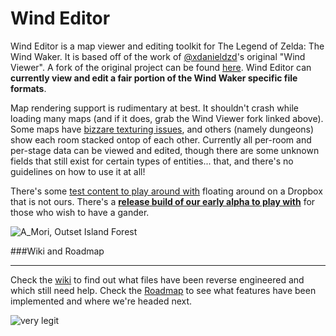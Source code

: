 Wind Editor
==========
Wind Editor is a map viewer and editing toolkit for The Legend of Zelda: The Wind Waker. It is based off of the work of [@xdanieldzd](http://twitter.com/xdanieldzd)'s original "Wind Viewer". A fork of the original project can be found [here](https://github.com/pho/windviewer). Wind Editor can **currently view and edit a fair portion of the Wind Waker specific file formats**.


Map rendering support is rudimentary at best. It shouldn't crash while loading many maps (and if it does, grab the Wind Viewer fork linked above). Some maps have [bizzare texturing issues](http://i.imgur.com/ObV3uMH.jpg), and others (namely dungeons) show each room stacked ontop of each other. Currently all per-room and per-stage data can be viewed and edited, though there are some unknown fields that still exist for certain types of entities... that, and there's no guidelines on how to use it at all!

There's some [test content to play around with](https://dl.dropboxusercontent.com/u/813382/WindViewer_TestContent.7z) floating around on a Dropbox that is not ours. There's a **[release build of our early alpha to play with](https://github.com/LordNed/WindEditor/releases)** for those who wish to have a gander.

![A_Mori, Outset Island Forest](http://i.imgur.com/akf1Ram.png)

###Wiki and Roadmap
***
Check the [wiki](https://github.com/LordNed/WindEditor/wiki) to find out what files have been reverse engineered and which still need help. Check the [Roadmap](https://github.com/LordNed/WindEditor/wiki/Editor-Roadmap) to see what features have been implemented and where we're headed next.

![very legit](http://i.imgur.com/A0WOJae.png)